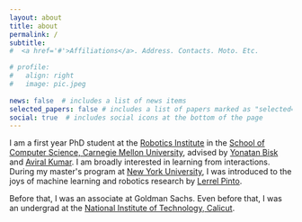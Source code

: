 ```yaml
---
layout: about
title: about
permalink: /
subtitle:
#  <a href='#'>Affiliations</a>. Address. Contacts. Moto. Etc.

# profile:
#   align: right
#   image: pic.jpeg
  
news: false  # includes a list of news items
selected_papers: false # includes a list of papers marked as "selected={true}"
social: true  # includes social icons at the bottom of the page
---
```


I am a first year PhD student at the [Robotics Institute](https://www.ri.cmu.edu/) in the [School of Computer Science, Carnegie Mellon University](https://www.cs.cmu.edu/), advised by [Yonatan Bisk](https://yonatanbisk.com) and [Aviral Kumar](https://aviralkumar2907.github.io). I am broadly interested in learning from interactions.  During my master's program at [New York University](https://www.nyu.edu/), I was introduced to the joys of machine learning and robotics research by [Lerrel Pinto](https://www.lerrelpinto.com). 


Before that, I was an associate at Goldman Sachs. Even before that, I was an undergrad at the [National Institute of Technology, Calicut](https://nitc.ac.in/).


<!--
I am a first year PhD student in the [Robotics Institute](https://www.ri.cmu.edu/) at the [School of Computer Science, Carnegie Mellon University](https://www.cs.cmu.edu/) advised by [Yonatan Bisk](https://yonatanbisk.com) and [Aviral Kumar](https://aviralkumar2907.github.io).

 In my spare time, I enjoy swimming, jiu jitsu, folding origami and reading. -->

<!--I am a researcher at New York University’s [CILVR](https://wp.nyu.edu/cilvr/) group working on representation learning and reinforcement learning for robotics. I am fortunate to be advised by [Prof. Lerrel Pinto](https://www.lerrelpinto.com/). 
I am a Masters student in Computer Science at the [Courant Institute of Mathematical Sciences, New York University](https://cs.nyu.edu/home/index.html). Currently, a research assistant at [CILVR](https://wp.nyu.edu/cilvr/) (Computational Intelligence, Learning, Vision and Robotics group), working on robot learning and reinforcement learning advised by [Prof. Lerrel Pinto](https://www.lerrelpinto.com/).  -->
<!-- 
Previously, I was an Associate at [Goldman Sachs](https://www.goldmansachs.com/). Before that, I completed my undergraduate degree in Computer Science at the [National Institute of Technology, Calicut](http://www.nitc.ac.in/). -->

 <!-- and [Ben Evans](https://bennevans.github.io/). -->

<!-- Write your biography here. Tell the world about yourself. Link to your favorite [subreddit](http://reddit.com). You can put a picture in, too. The code is already in, just name your picture `prof_pic.jpg` and put it in the `img/` folder.

Put your address / P.O. box / other info right below your picture. You can also disable any these elements by editing `profile` property of the YAML header of your `_pages/about.md`. Edit `_bibliography/papers.bib` and Jekyll will render your [publications page](/al-folio/publications/) automatically.

Link to your social media connections, too. This theme is set up to use [Font Awesome icons](http://fortawesome.github.io/Font-Awesome/) and [Academicons](https://jpswalsh.github.io/academicons/), like the ones below. Add your Facebook, Twitter, LinkedIn, Google Scholar, or just disable all of them. -->
